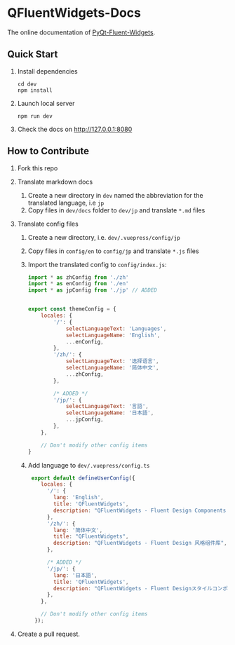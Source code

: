 # QFluentWidgets-Docs
The online documentation of [PyQt-Fluent-Widgets](https://github.com/zhiyiYo/PyQt-Fluent-Widgets).

## Quick Start
1. Install dependencies
   ```shell
   cd dev
   npm install
   ```

2. Launch local server
   ```shell
   npm run dev
   ```

3. Check the docs on http://127.0.0.1:8080


## How to Contribute

1. Fork this repo
2. Translate markdown docs
   1. Create a new directory in `dev` named the abbreviation for the translated language, i.e `jp`
   2. Copy files in `dev/docs` folder to `dev/jp` and translate `*.md` files
3. Translate config files
   1. Create a new directory, i.e. `dev/.vuepress/config/jp`
   2. Copy files in `config/en` to `config/jp` and translate `*.js` files
   3. Import the translated config to `config/index.js`:

      ```js
      import * as zhConfig from './zh'
      import * as enConfig from './en'
      import * as jpConfig from './jp' // ADDED


      export const themeConfig = {
          locales: {
              '/': {
                  selectLanguageText: 'Languages',
                  selectLanguageName: 'English',
                  ...enConfig,
              },
              '/zh/': {
                  selectLanguageText: '选择语言',
                  selectLanguageName: '简体中文',
                  ...zhConfig,
              },

              /* ADDED */
              '/jp/': {
                  selectLanguageText: '言語',
                  selectLanguageName: '日本語',
                  ...jpConfig,
              },
          },

          // Don't modify other config items
      }
      ```
    4. Add language to `dev/.vuepress/config.ts`

       ```js
        export default defineUserConfig({
           locales: {
             '/': {
               lang: 'English',
               title: 'QFluentWidgets',
               description: "QFluentWidgets - Fluent Design Components Library",
             },
             '/zh/': {
               lang: '简体中文',
               title: "QFluentWidgets",
               description: "QFluentWidgets - Fluent Design 风格组件库",
             },

             /* ADDED */
             '/jp/': {
               lang: '日本語',
               title: 'QFluentWidgets',
               description: "QFluentWidgets - Fluent Designスタイルコンポーネントライブラリ",
             },
           },

           // Don't modify other config items
         });
       ```

4. Create a pull request.

